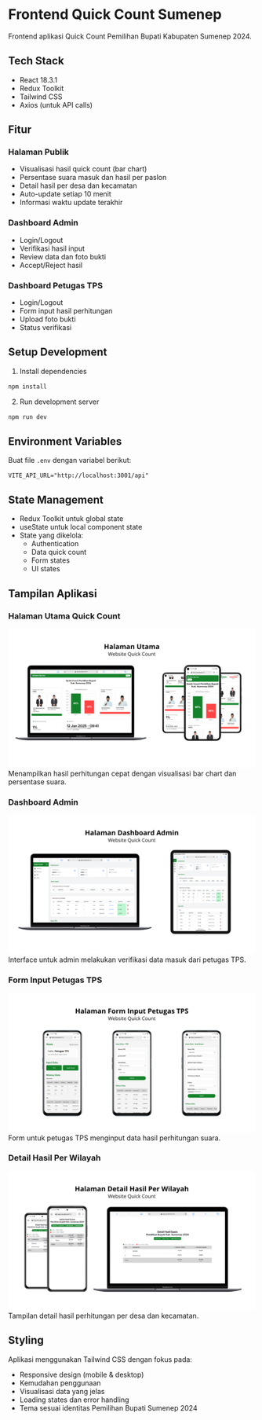 # Frontend Quick Count Sumenep

Frontend aplikasi Quick Count Pemilihan Bupati Kabupaten Sumenep 2024.

## Tech Stack

- React 18.3.1
- Redux Toolkit
- Tailwind CSS
- Axios (untuk API calls)

## Fitur

### Halaman Publik
- Visualisasi hasil quick count (bar chart)
- Persentase suara masuk dan hasil per paslon
- Detail hasil per desa dan kecamatan
- Auto-update setiap 10 menit
- Informasi waktu update terakhir

### Dashboard Admin
- Login/Logout
- Verifikasi hasil input
- Review data dan foto bukti
- Accept/Reject hasil

### Dashboard Petugas TPS
- Login/Logout
- Form input hasil perhitungan
- Upload foto bukti
- Status verifikasi

## Setup Development

1. Install dependencies
```bash
npm install
```

2. Run development server
```bash
npm run dev
```

## Environment Variables

Buat file `.env` dengan variabel berikut:

```env
VITE_API_URL="http://localhost:3001/api"
```

## State Management

- Redux Toolkit untuk global state
- useState untuk local component state
- State yang dikelola:
    - Authentication
    - Data quick count
    - Form states
    - UI states


## Tampilan Aplikasi

### Halaman Utama Quick Count
![Preview Halaman Utama](HalamanUtama.png)
Menampilkan hasil perhitungan cepat dengan visualisasi bar chart dan persentase suara.

### Dashboard Admin
![Preview Dashboard Admin](DashboardAdmin.png)
Interface untuk admin melakukan verifikasi data masuk dari petugas TPS.

### Form Input Petugas TPS
![Preview Form Input](FormInputPetugasTPS.png)
Form untuk petugas TPS menginput data hasil perhitungan suara.

### Detail Hasil Per Wilayah
![Preview Detail Wilayah](DetailHasilPerWilayah.png)
Tampilan detail hasil perhitungan per desa dan kecamatan.

## Styling
Aplikasi menggunakan Tailwind CSS dengan fokus pada:
- Responsive design (mobile & desktop)
- Kemudahan penggunaan
- Visualisasi data yang jelas
- Loading states dan error handling
- Tema sesuai identitas Pemilihan Bupati Sumenep 2024
